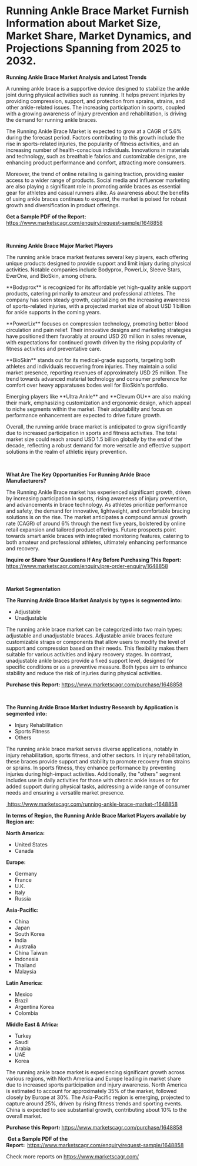 <p><h1>Running Ankle Brace Market Furnish Information about Market Size, Market Share, Market Dynamics, and Projections Spanning from 2025 to 2032.</h1></p><p><strong>Running Ankle Brace Market Analysis and Latest Trends</strong></p>
<p><p>A running ankle brace is a supportive device designed to stabilize the ankle joint during physical activities such as running. It helps prevent injuries by providing compression, support, and protection from sprains, strains, and other ankle-related issues. The increasing participation in sports, coupled with a growing awareness of injury prevention and rehabilitation, is driving the demand for running ankle braces.</p><p>The Running Ankle Brace Market is expected to grow at a CAGR of 5.6% during the forecast period. Factors contributing to this growth include the rise in sports-related injuries, the popularity of fitness activities, and an increasing number of health-conscious individuals. Innovations in materials and technology, such as breathable fabrics and customizable designs, are enhancing product performance and comfort, attracting more consumers.</p><p>Moreover, the trend of online retailing is gaining traction, providing easier access to a wider range of products. Social media and influencer marketing are also playing a significant role in promoting ankle braces as essential gear for athletes and casual runners alike. As awareness about the benefits of using ankle braces continues to expand, the market is poised for robust growth and diversification in product offerings.</p></p>
<p><strong>Get a Sample PDF of the Report:&nbsp;</strong> <a href="https://www.marketscagr.com/enquiry/request-sample/1648858?utm_campaign=2198&utm_medium=2&utm_source=Github&utm_content=ia&utm_term=04042025&utm_id=running-ankle-brace">https://www.marketscagr.com/enquiry/request-sample/1648858</a></p>
<p>&nbsp;</p>
<p><strong>Running Ankle Brace Major Market Players</strong></p>
<p><p>The running ankle brace market features several key players, each offering unique products designed to provide support and limit injury during physical activities. Notable companies include Bodyprox, PowerLix, Sleeve Stars, EverOne, and BioSkin, among others.</p><p>**Bodyprox** is recognized for its affordable yet high-quality ankle support products, catering primarily to amateur and professional athletes. The company has seen steady growth, capitalizing on the increasing awareness of sports-related injuries, with a projected market size of about USD 1 billion for ankle supports in the coming years. </p><p>**PowerLix** focuses on compression technology, promoting better blood circulation and pain relief. Their innovative designs and marketing strategies have positioned them favorably at around USD 20 million in sales revenue, with expectations for continued growth driven by the rising popularity of fitness activities and preventative care.</p><p>**BioSkin** stands out for its medical-grade supports, targeting both athletes and individuals recovering from injuries. They maintain a solid market presence, reporting revenues of approximately USD 25 million. The trend towards advanced material technology and consumer preference for comfort over heavy apparatuses bodes well for BioSkin's portfolio.</p><p>Emerging players like **Ultra Ankle** and **Clevum OU** are also making their mark, emphasizing customization and ergonomic design, which appeal to niche segments within the market. Their adaptability and focus on performance enhancement are expected to drive future growth.</p><p>Overall, the running ankle brace market is anticipated to grow significantly due to increased participation in sports and fitness activities. The total market size could reach around USD 1.5 billion globally by the end of the decade, reflecting a robust demand for more versatile and effective support solutions in the realm of athletic injury prevention.</p></p>
<p>&nbsp;</p>
<p><strong>What Are The Key Opportunities For Running Ankle Brace Manufacturers?</strong></p>
<p><p>The Running Ankle Brace market has experienced significant growth, driven by increasing participation in sports, rising awareness of injury prevention, and advancements in brace technology. As athletes prioritize performance and safety, the demand for innovative, lightweight, and comfortable bracing solutions is on the rise. The market anticipates a compound annual growth rate (CAGR) of around 6% through the next five years, bolstered by online retail expansion and tailored product offerings. Future prospects point towards smart ankle braces with integrated monitoring features, catering to both amateur and professional athletes, ultimately enhancing performance and recovery.</p></p>
<p><strong>Inquire or Share Your Questions If Any Before Purchasing This Report:</strong> <a href="https://www.marketscagr.com/enquiry/pre-order-enquiry/1648858?utm_campaign=2198&utm_medium=2&utm_source=Github&utm_content=ia&utm_term=04042025&utm_id=running-ankle-brace">https://www.marketscagr.com/enquiry/pre-order-enquiry/1648858</a></p>
<p>&nbsp;</p>
<p><strong>Market Segmentation</strong></p>
<p><strong>The Running Ankle Brace Market Analysis by types is segmented into:</strong></p>
<p><ul><li>Adjustable</li><li>Unadjustable</li></ul></p>
<p><p>The running ankle brace market can be categorized into two main types: adjustable and unadjustable braces. Adjustable ankle braces feature customizable straps or components that allow users to modify the level of support and compression based on their needs. This flexibility makes them suitable for various activities and injury recovery stages. In contrast, unadjustable ankle braces provide a fixed support level, designed for specific conditions or as a preventive measure. Both types aim to enhance stability and reduce the risk of injuries during physical activities.</p></p>
<p><strong>Purchase this Report:&nbsp;</strong><a href="https://www.marketscagr.com/purchase/1648858?utm_campaign=2198&utm_medium=2&utm_source=Github&utm_content=ia&utm_term=04042025&utm_id=running-ankle-brace">https://www.marketscagr.com/purchase/1648858</a></p>
<p>&nbsp;</p>
<p><strong>The Running Ankle Brace Market Industry Research by Application is segmented into:</strong></p>
<p><ul><li>Injury Rehabilitation</li><li>Sports Fitness</li><li>Others</li></ul></p>
<p><p>The running ankle brace market serves diverse applications, notably in injury rehabilitation, sports fitness, and other sectors. In injury rehabilitation, these braces provide support and stability to promote recovery from strains or sprains. In sports fitness, they enhance performance by preventing injuries during high-impact activities. Additionally, the "others" segment includes use in daily activities for those with chronic ankle issues or for added support during physical tasks, addressing a wide range of consumer needs and ensuring a versatile market presence.</p></p>
<p><a href="https://www.marketscagr.com/running-ankle-brace-market-r1648858?utm_campaign=2198&utm_medium=2&utm_source=Github&utm_content=ia&utm_term=04042025&utm_id=running-ankle-brace">&nbsp;https://www.marketscagr.com/running-ankle-brace-market-r1648858</a></p>
<p><strong>In terms of Region, the Running Ankle Brace Market Players available by Region are:</strong></p>
<p>
    <p> <strong> North America: </strong>
        <ul>
            <li>United States</li>
            <li>Canada</li>
        </ul>
        </p> 
    <p> <strong> Europe: </strong>
        <ul>
            <li>Germany</li>
            <li>France</li>
            <li>U.K.</li>
            <li>Italy</li>
            <li>Russia</li>
        </ul>
        </p> 
    <p> <strong> Asia-Pacific: </strong>
        <ul>
            <li>China</li>
            <li>Japan</li>
            <li>South Korea</li>
            <li>India</li>
            <li>Australia</li>
            <li>China Taiwan</li>
            <li>Indonesia</li>
            <li>Thailand</li>
            <li>Malaysia</li>
        </ul>
        </p> 
    <p> <strong> Latin America: </strong>
        <ul>
            <li>Mexico</li>
            <li>Brazil</li>
            <li>Argentina Korea</li>
            <li>Colombia</li>
        </ul>
        </p> 
    <p> <strong> Middle East & Africa: </strong>
        <ul>
            <li>Turkey</li>
            <li>Saudi</li>
            <li>Arabia</li>
            <li>UAE</li>
            <li>Korea</li>
        </ul>
    </p>
    </p>
<p><p>The running ankle brace market is experiencing significant growth across various regions, with North America and Europe leading in market share due to increased sports participation and injury awareness. North America is estimated to account for approximately 35% of the market, followed closely by Europe at 30%. The Asia-Pacific region is emerging, projected to capture around 25%, driven by rising fitness trends and sporting events. China is expected to see substantial growth, contributing about 10% to the overall market.</p></p>
<p><strong>Purchase this Report: </strong><a href="https://www.marketscagr.com/purchase/1648858?utm_campaign=2198&utm_medium=2&utm_source=Github&utm_content=ia&utm_term=04042025&utm_id=running-ankle-brace">https://www.marketscagr.com/purchase/1648858</a></p>
<p>&nbsp;<strong>Get a Sample PDF of the Report:&nbsp;&nbsp;</strong><a href="https://www.marketscagr.com/enquiry/request-sample/1648858?utm_campaign=2198&utm_medium=2&utm_source=Github&utm_content=ia&utm_term=04042025&utm_id=running-ankle-brace">https://www.marketscagr.com/enquiry/request-sample/1648858</a></p>
<p><strong></strong></p>
<p>Check more reports on <a href="https://www.marketscagr.com/?utm_campaign=2198&utm_medium=2&utm_source=Github&utm_content=ia&utm_term=04042025&utm_id=running-ankle-brace">https://www.marketscagr.com/</a></p>